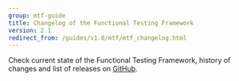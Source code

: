```yaml
---
group: mtf-guide
title: Changelog of the Functional Testing Framework
version: 2.1
redirect_from: /guides/v1.0/mtf/mtf_changelog.html
---
```


Check current state of the Functional Testing Framework, history of changes and list of releases on [GitHub][].

[GitHub]: https://github.com/magento/mtf/blob/develop/CHANGELOG.md
